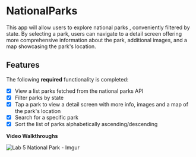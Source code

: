 # NationalParks
This app will allow users to explore national parks , conveniently filtered by state. By selecting a park, users can navigate to a detail screen offering more comprehensive information about the park, additional images, and a map showcasing the park's location.

## Features

The following **required** functionality is completed:
- [X] View a list parks fetched from the national parks API
- [X] Filter parks by state
- [X] Tap a park to view a detail screen with more info, images and a map of the park's location
- [X] Search for a specific park
- [X] Sort the list of parks alphabetically ascending/descending

**Video Walkthroughs**


![Lab 5 National Park - Imgur](https://github.com/Hevander27/NationalParks/assets/45948489/d9aa388f-05b8-48b2-b10c-c82c8123f814)

